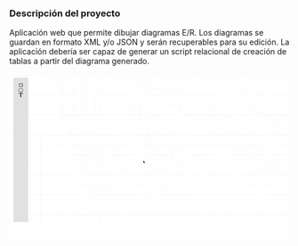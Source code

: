 ### Descripción del proyecto
Aplicación web que permite dibujar diagramas E/R. Los diagramas se guardan en formato XML y/o JSON y serán recuperables para su edición. La aplicación debería ser capaz de generar un script relacional de creación de tablas a partir del diagrama generado.

![Demo](assets/demo.gif)
